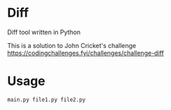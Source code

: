 # Diff
Diff tool written in Python

This is a solution to John Cricket's challenge https://codingchallenges.fyi/challenges/challenge-diff
# Usage
```
main.py file1.py file2.py
```
